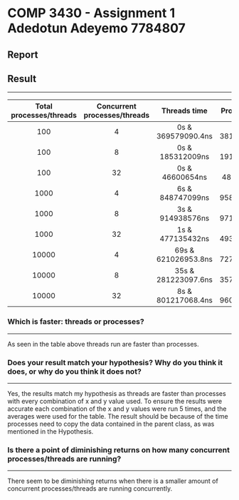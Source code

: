 # COMP 3430 - Assignment 1 Adedotun Adeyemo 7784807

## Report

## Result

---

| Total processes/threads | Concurrent processes/threads |    Threads time     |   Processes time    |
| :---------------------: | :--------------------------: | :-----------------: | :-----------------: |
|           100           |              4               | 0s & 369579090.4ns  | 0s & 381123424.8ns  |
|           100           |              8               |  0s & 185312009ns   | 0s & 191492170.4ns  |
|           100           |              32              |   0s & 46600654ns   |   0s 48038007.8ns   |
|          1000           |              4               |  6s & 848747099ns   | 6s & 958057010.4ns  |
|          1000           |              8               |  3s & 914938576ns   | 3s & 971958798.4ns  |
|          1000           |              32              |  1s & 477135432ns   | 1s & 493708639.8ns  |
|          10000          |              4               | 69s & 621026953.8ns | 69s & 727434261.6ns |
|          10000          |              8               | 35s & 281223097.6ns | 35s & 357548637.2ns |
|          10000          |              32              | 8s & 801217068.4ns  | 8s & 960027509.2ns  |

### Which is faster: threads or processes?

---

As seen in the table above threads run are faster than processes.

### Does your result match your hypothesis? Why do you think it does, or why do you think it does not?

---

Yes, the results match my hypothesis as threads are faster than processes with every combination of x and y value used. To ensure the results were accurate each combination of the x and y values were run 5 times, and the averages were used for the table. The result should be because of the time processes need to copy the data contained in the parent class, as was mentioned in the Hypothesis.

### Is there a point of diminishing returns on how many concurrent processes/threads are running?

---

There seem to be diminishing returns when there is a smaller amount of concurrent processes/threads are running concurrently.
